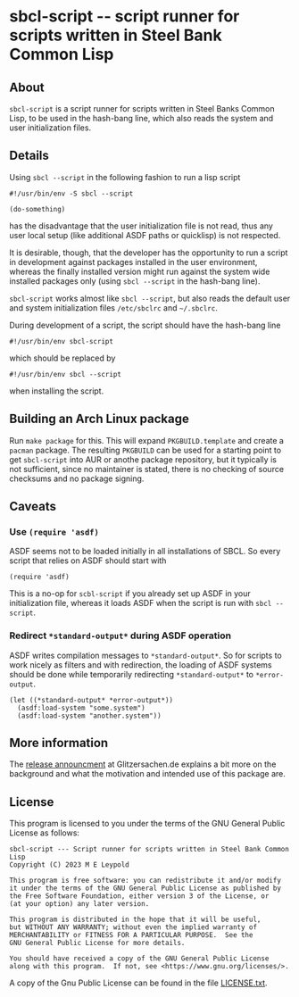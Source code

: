 sbcl-script -- script runner for scripts written in Steel Bank Common Lisp
==========================================================================

About
-----

```sbcl-script``` is a script runner for scripts written in Steel Banks
Common Lisp, to be used in the hash-bang line, which also reads the
system and user initialization files.

Details
-------

Using ```sbcl --script``` in the following fashion to run a lisp script

    #!/usr/bin/env -S sbcl --script

	(do-something)

has the disadvantage that the user initialization file is not read, thus any
user local setup (like additional ASDF paths or quicklisp) is not
respected.

It is desirable, though, that the developer has the opportunity to run
a script in development against packages installed in the user
environment, whereas the finally installed version might run against
the system wide installed packages only (using ```sbcl --script``` in
the hash-bang line).

```sbcl-script``` works almost like ```sbcl --script```, but also
reads the default user and system initialization files
```/etc/sbclrc``` and ```~/.sbclrc```.

During development of a script, the script should have the hash-bang line

    #!/usr/bin/env sbcl-script

which should be replaced by

    #!/usr/bin/env sbcl --script

when installing the script.

Building an Arch Linux package
------------------------------

Run ```make package``` for this. This will expand
```PKGBUILD.template``` and create a ```pacman``` package. The
resulting ```PKGBUILD``` can be used for a starting point to get
```sbcl-script``` into AUR or anothe package repository, but it
typically is not sufficient, since no maintainer is stated, there is
no checking of source checksums and no package signing.

Caveats
-------

### Use ```(require 'asdf)```

ASDF seems not to be loaded initially in all installations of SBCL. So
every script that relies on ASDF should start with

	(require 'asdf)
	
This is a no-op for ```scbl-script``` if you already set up ASDF in
your initialization file, whereas it loads ASDF when the script is run
with ```sbcl --script```.

### Redirect ```*standard-output*``` during ASDF operation

ASDF writes compilation messages to ```*standard-output*```. So for
scripts to work nicely as filters and with redirection, the loading of
ASDF systems should be done while temporarily redirecting
```*standard-output*``` to ```*error-output```.

	(let ((*standard-output* *error-output*))
	  (asdf:load-system "some.system")
	  (asdf:load-system "another.system"))

More information
----------------

The [release
announcment](https://www.glitzersachen.de/blog/2023-04-09_sbcl-script-1.0.1.html)
at Glitzersachen.de explains a bit more on the background and what the
motivation and intended use of this package are.

License
-------

This program is licensed to you under the terms of the GNU General
Public License as follows:

    sbcl-script --- Script runner for scripts written in Steel Bank Common Lisp
    Copyright (C) 2023 M E Leypold

    This program is free software: you can redistribute it and/or modify
    it under the terms of the GNU General Public License as published by
    the Free Software Foundation, either version 3 of the License, or
    (at your option) any later version.

    This program is distributed in the hope that it will be useful,
    but WITHOUT ANY WARRANTY; without even the implied warranty of
    MERCHANTABILITY or FITNESS FOR A PARTICULAR PURPOSE.  See the
    GNU General Public License for more details.

    You should have received a copy of the GNU General Public License
    along with this program.  If not, see <https://www.gnu.org/licenses/>.

A copy of the Gnu Public License can be found in the file
[LICENSE.txt](./LICENSE.txt).
